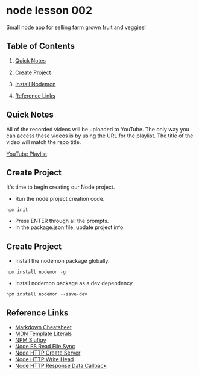 # node lesson 002

Small node app for selling farm grown fruit and veggies!

## Table of Contents

1. [Quick Notes](#quickNotes)

1. [Create Project](#initProject)

1. [Install Nodemon](#nodemon)

1. [Reference Links](#reference)

## Quick Notes <a name="quickNotes"></a>

All of the recorded videos will be uploaded to YouTube. The only way you can access these videos is by using the URL for the playlist. The title of the video will match the repo title. 

[YouTube Playlist](https://www.youtube.com/watch?v=-u9l3c6QkSM&list=PLZXCmxSrWXSmpNi6q-N9k2NwJP1qMSU_Q)

## Create Project <a name="initProject"></a>

It's time to begin creating our Node project.

- Run the node project creation code.

```
npm init
```

- Press ENTER through all the prompts.
- In the package.json file, update project info.

## Create Project <a name="nodemon"></a>

- Install the nodemon package globally.

```
npm install nodemon -g
```

- Install nodemon package as a dev dependency.

```
npm install nodemon --save-dev
```

## Reference Links <a name="reference"></a>

- [Markdown Cheatsheet](https://github.com/adam-p/markdown-here/wiki/Markdown-Cheatsheet)
- [MDN Template Literals](https://developer.mozilla.org/en-US/docs/Web/JavaScript/Reference/Template_literals)
- [NPM Slufigy](https://www.npmjs.com/package/slugify)
- [Node FS Read File Sync](https://nodejs.org/api/fs.html#fs_fs_readfilesync_path_options)
- [Node HTTP Create Server](https://nodejs.org/api/http.html#http_http_createserver_options_requestlistener)
- [Node HTTP Write Head](https://nodejs.org/api/http.html#http_response_writehead_statuscode_statusmessage_headers)
- [Node HTTP Response Data Callback](https://nodejs.org/api/all.html#http_response_end_data_encoding_callback)
